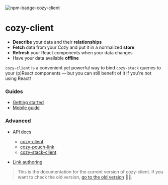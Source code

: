 ![npm-badge-cozy-client](https://badge.fury.io/js/cozy-client.svg)

# cozy-client

- **Describe** your data and their **relationships**
- **Fetch** data from your Cozy and put it in a normalized **store**
- **Refresh** your React components when your data changes
- Have your data available **offline**

`cozy-client` is a convenient yet powerful way to bind `cozy-stack` queries to your (p)React components — but you can still benefit of it if you're not using React!

### Guides

- [Getting started](docs/getting-started.md)
- [Mobile guide](docs/mobile-guide.md)

### Advanced

- API docs
  - [cozy-client](docs/api/cozy-client.md)
  - [cozy-pouch-link](docs/api/cozy-pouch-link.md)
  - [cozy-stack-client](docs/api/cozy-stack-client.md)

- [Link authoring](docs/link-authoring.md)

> This is the documentation for the current version of cozy-client. If you want to check the old version, [go to the old version](http://github.com/cozy/cozy-client-js) 👵👴.
